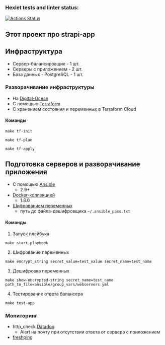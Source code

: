 ### Hexlet tests and linter status:
[![Actions Status](https://github.com/Muz4k/devops-for-programmers-project-lvl3/workflows/hexlet-check/badge.svg)](https://github.com/Muz4k/devops-for-programmers-project-lvl3/actions)

## Этот проект про strapi-app

## Инфраструктура
- Сервер-балансировщик - 1 шт.
- Серверы с приложением - 2 шт.
- База данных - PostgreSQL - 1 шт.

### Разворачивание инфраструктуры 
- На [Digital-Ocean](https://www.digitalocean.com/)
- С помощью [Terraform](https://www.terraform.io/)
- С хранением состояния и переменных в Terraform Cloud

#### Команды
```
make tf-init
```
```
make tf-plan
```
```
make tf-apply
```

## Подготовка серверов и разворачивание приложения 

- C помощью [Ansible](https://www.ansible.com/)
  - 2.9+
- [Docker-коллекцией](https://docs.ansible.com/ansible/latest/collections/community/docker/index.html)
  - 1.8.0
- [Шифрованием переменных](https://docs.ansible.com/ansible/latest/user_guide/vault.html)
  - путь до файла-дешифровщика ```~/.ansible_pass.txt```

#### Команды
1. Запуск плейбука
```
make start-playbook
```
2. Шифрование переменных
```
make encrypt_string secret_value=test_value secret_name=test_name
```
3. Дешифровка переменных
```
make show-encrypted-string secret_name=test_name path_to_file=ansible/group_vars/webservers.yml
```
4. Тестирование ответа балансера
```
make test-app
```

### Мониторинг
- http_check [Datadog](https://www.datadoghq.com/)
  - Alert на почту при отсутствии ответа от сервера с приложением
- [freshping](https://www.freshworks.com/website-monitoring/signup/)